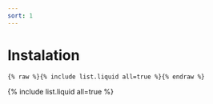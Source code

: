 ```yaml
---
sort: 1
---
```


# Instalation

```
{% raw %}{% include list.liquid all=true %}{% endraw %}
```
{% include list.liquid all=true %}
